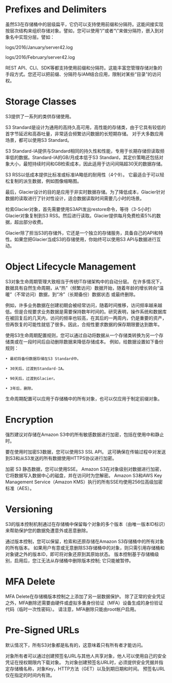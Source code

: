 # Prefixes and Delimiters

虽然S3在存储桶中的层级扁平，它仍可以支持使用前缀和分隔符。这能间接实现按层次结构来组织存储对象。譬如，您可以使用“/”或者“\”来做分隔符，嵌入到对象名中实现分层。譬如：

logs/2016/January/server42.log

logs/2016/February/server42.log



REST API、CLI、SDK等都支持使用前缀和分隔符。这能丰富您管理存储对象的手段方式。您还可以把前缀、分隔符与IAM结合应用，限制对某些“目录”的访问权。



# Storage Classes

S3提供了一系列的类供存储使用。

S3 Standard是设计为通用的高持久高可用，高性能的存储类，由于它具有较低的首字节延迟和高吞吐量，非常适合频繁访问数据的长短期存储。 对于大多数应用场景，都可以使用S3 Standard。

S3 Standard-IA提供与Standard相同的持久性和性能，专用于长期存储但读取频率低的数据。Standard-IA的GB/月成本低于S3 Standard，其定价策略还包括对象大小，最短持续时间和GB检索成本，因此适用于访问间隔超30天的数据存储。

S3 RSS以低成本提供比标准或标准IA略低的耐用性（4个9）。 它最适合于可以轻松复制的派生数据，例如图像缩略图。

最后，Glacier设计的目的是应用于非实时数据存储。为了降低成本，Glacier针对数据的读取进行了针对性设计，适合数据读取时间需要几小时的场景。

检索Glacier对象，首先需要使用S3API发出restore命令，等待（3-5小时）Glacier对象复制到S3 RSS。然后进行读取。Glacier提供每月免费检索5%的数据，超出部分收费。

Glacier除了担当S3的存储外，它还是一个独立的存储服务，具备自己的API和特性。如果您把Glacier当成S3的存储使用，你始终可以使用S3 API与数据进行互动。



# Object Lifecycle Management

S3对象生命周期管理大致相当于传统IT存储架构中的自动分层。 在许多情况下，数据具有自然生命周期，从“热”（频繁访问）数据开始，随着年龄的增长转向“温暖”（不常访问）数据，到“冷”（长期备份）数据状态 或最终删除。

例如，许多业务数据在创建初期会被经常访问，随着时间推移，访问频率越来越低。但是合规要求业务数据是需要保持数年时间的。研究表明，操作系统和数据库在被回复后的几天内，访问的频率也较高，在其后的一两周内，仍是重要的资产，但再恢复的可能性就低了很多。因此，合规性要求数据的保存期限要达到数年。

使用S3生命周期配置规则，您可以通过自动将数据从一个存储类转换为另一个存储类或在一段时间后自动删除数据来降低存储成本。 例如，给数据设置如下备份规则：

	• 最初将备份数据存储在S3 Standard中。

	• 30天后，过渡到Standard-IA。

	• 90天后，过渡到Glacier。

	• 3年后，删除。

生命周期配置可以应用于存储桶中的所有对象，也可以仅应用于制定前缀对象。



# Encryption

强烈建议对存储在Amazon S3中的所有敏感数据进行加密，包括在使用中和静止时。

要在使用时加密S3数据，您可以使用S3 SSL API。 这可确保在传输过程中对发送到S3和从S3发送的所有数据使用HTTPS协议进行加密。

加密 S3 静态数据，您可以使用SSE。 Amazon S3在对象级别对数据进行加密，它将数据写入数据中心的磁盘，并在访问时为您解密。 Amazon S3和AWS Key Management Service（Amazon KMS）执行的所有SSE均使用256位高级加密标准（AES）。 



# Versioning

S3的版本控制机制通过在存储桶中保留每个对象的多个版本（由唯一版本ID标识）来帮助保护您的数据免遭意外或恶意删除。

通过版本控制，您可以保留，检索和还原存储在Amazon S3存储桶中的所有对象的所有版本。 如果用户有意或无意删除S3存储桶中的对象，则只需引用存储桶和对象键之外的版本ID，即可将对象还原到其原始状态。 版本控制基于存储桶级别，启用后，您江无法从存储桶中删除版本控制; 它只能被暂停。



# MFA Delete

MFA Delete在存储桶版本控制之上添加了另一层数据保护。 除了正常的安全凭证之外，MFA删除还需要由硬件或虚拟多重身份验证（MFA）设备生成的身份验证代码（临时一次性密码）。 请注意，MFA删除只能由root帐户启用。



# Pre-Signed URLs

默认情况下，所有S3对象都是私有的，这意味着只有所有者才能访问。

对象所有者可以通过创建预签名URL与其他人共享对象，他人可以使用自己的安全凭证在授权期限内下载对象。 为对象创建预签名URL时，必须提供安全凭据并指定存储桶名称，对象Key，HTTP方法（GET）以及到期日期和时间。 预签名URL仅在指定的时间内有效。





